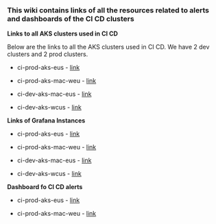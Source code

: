### **This wiki contains links of all the resources related to alerts and dashboards of the CI CD clusters**

**Links to all AKS clusters used in CI CD**

Below are the links to all the AKS clusters used in CI CD.
We have 2 dev clusters and 2 prod clusters.

* ci-prod-aks-eus - [link](https://ms.portal.azure.com/#@microsoft.onmicrosoft.com/resource/subscriptions/9b96ebbd-c57a-42d1-bbe9-b69296e4c7fb/resourceGroups/ci-prod-aks-eus-rg/providers/Microsoft.ContainerService/managedClusters/ci-prod-aks-eus/overview)

* ci-prod-aks-mac-weu - [link](https://ms.portal.azure.com/#@microsoft.onmicrosoft.com/resource/subscriptions/9b96ebbd-c57a-42d1-bbe9-b69296e4c7fb/resourceGroups/ci-prod-aks-mac-weu-rg/providers/Microsoft.ContainerService/managedClusters/ci-prod-aks-mac-weu/overview)

* ci-dev-aks-mac-eus - [link](https://ms.portal.azure.com/#@microsoft.onmicrosoft.com/resource/subscriptions/9b96ebbd-c57a-42d1-bbe9-b69296e4c7fb/resourceGroups/ci-dev-aks-mac-eus-rg/providers/Microsoft.ContainerService/managedClusters/ci-dev-aks-mac-eus/overview)

* ci-dev-aks-wcus - [link](https://ms.portal.azure.com/#@microsoft.onmicrosoft.com/resource/subscriptions/9b96ebbd-c57a-42d1-bbe9-b69296e4c7fb/resourceGroups/ci-dev-aks-wcus-rg/providers/Microsoft.ContainerService/managedClusters/ci-dev-aks-wcus/overview)

**Links of Grafana Instances**  
* ci-prod-aks-eus - [link](https://ci-prod-aks-eus-graf-dueya5aadyd2ghef.eus.grafana.azure.com)

* ci-prod-aks-mac-weu - [link](https://ci-prod-aks-weu-graf-fffvdrhqgkg6dxgm.weu.grafana.azure.com)

* ci-dev-aks-mac-eus - [link](https://ci-dev-aks-eus-graf-aje3bpf7d3ctc9h6.eus.grafana.azure.com)

* ci-dev-aks-wcus - [link](https://ci-dev-aks-wcus-graf-acfcb0a6emefghgn.wcus.grafana.azure.com)

**Dashboard fo CI CD alerts** 
* ci-prod-aks-eus - [link](https://ci-prod-aks-eus-graf-dueya5aadyd2ghef.eus.grafana.azure.com/d/dmzAODN4k/cpu-and-memory-utilization-k-s-m-replicaset-and-daemonset?orgId=1)

* ci-prod-aks-mac-weu - [link](https://ci-prod-aks-weu-graf-fffvdrhqgkg6dxgm.weu.grafana.azure.com/d/gp9556IVz/cpu-and-memory-utilization-k-s-m-replicaset-and-daemonset?orgId=1)
